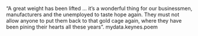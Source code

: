 
“A great weight has been lifted ... it’s a wonderful thing for our businessmen, manufacturers and the unemployed to taste hope again. They must not allow anyone to put them back to that gold cage again, where they have been pining their hearts all these years”. mydata.keynes.poem                          
